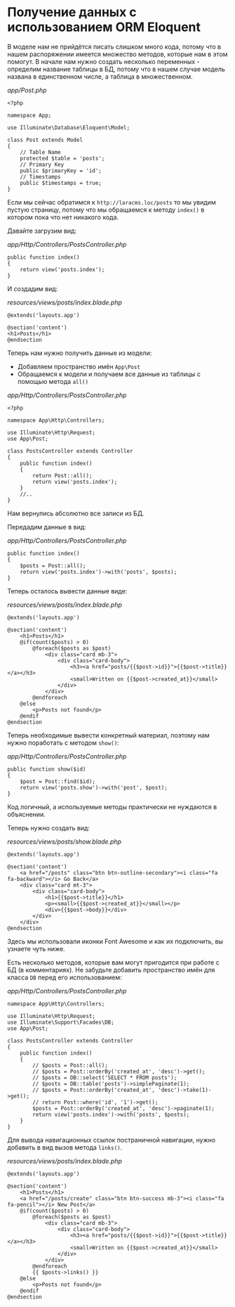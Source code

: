 # Получение данных с использованием ORM Eloquent

В моделе нам не прийдётся писать слишком много кода, потому что в нашем распоряжении имеется множество методов, которые нам в этом помогут. В начале нам нужно создать несколько переменных - определим название таблицы в БД, потому что в нашем случае модель названа в единственном числе, а таблица в множественном.

*app/Post.php*

```
<?php

namespace App;

use Illuminate\Database\Eloquent\Model;

class Post extends Model
{
    // Table Name
    protected $table = 'posts';
    // Primary Key
    public $primaryKey = 'id';
    // Timestamps
    public $timestamps = true;
}
```

Если мы сейчас обратимся к `http://laracms.loc/posts` то мы увидим пустую страницу, потому что мы обращаемся к методу `index()` в котором пока что нет никакого кода.

Давайте загрузим вид:

*app/Http/Controllers/PostsController.php*

```
public function index()
{
    return view('posts.index');
}
```

И создадим вид:

*resources/views/posts/index.blade.php*

```
@extends('layouts.app')

@section('content')
<h1>Posts</h1>
@endsection
```

Теперь нам нужно получить данные из модели:

* Добавляем пространство имён `App\Post`
* Обращаемся к модели и получаем все данные из таблицы с помощью метода `all()`

*app/Http/Controllers/PostsController.php*

```
<?php

namespace App\Http\Controllers;

use Illuminate\Http\Request;
use App\Post;

class PostsController extends Controller
{
    public function index()
    {
        return Post::all();
        return view('posts.index');
    }
    //..
}
```

Нам вернулись абсолютно все записи из БД.

Передадим данные в вид:

*app/Http/Controllers/PostsController.php*

```
public function index()
{
    $posts = Post::all();
    return view('posts.index')->with('posts', $posts);
}
```

Теперь осталось вывести данные виде:

*resources/views/posts/index.blade.php*

```
@extends('layouts.app')

@section('content')
    <h1>Posts</h1>
    @if(count($posts) > 0)
        @foreach($posts as $post)
            <div class="card mb-3">
                <div class="card-body">
                    <h3><a href="posts/{{$post->id}}">{{$post->title}}</a></h3>
                    <small>Written on {{$post->created_at}}</small>
                </div>
            </div>
        @endforeach
    @else
        <p>Posts not found</p>
    @endif
@endsection
```

Теперь необходимые вывести конкретный материал, поэтому нам нужно поработать с методом `show()`:

*app/Http/Controllers/PostsController.php*

```
public function show($id)
{
    $post = Post::find($id);
    return view('posts.show')->with('post', $post);
}
```

Код логичный, а используемые методы практически не нуждаются в объяснении.

Теперь нужно создать вид:

*resources/views/posts/show.blade.php*

```
@extends('layouts.app')

@section('content')
    <a href="/posts" class="btn btn-outline-secondary"><i class="fa fa-backward"></i> Go Back</a>
    <div class="card mt-3">
        <div class="card-body">
            <h1>{{$post->title}}</h1>
            <p><small>{{$post->created_at}}</small></p>
            <div>{{$post->body}}</div>
        </div>
    </div>
@endsection
```

Здесь мы использовали иконки Font Awesome и как их подключить, вы узнаете чуть ниже.

Есть несколько методов, которые вам могут пригодится при работе с БД (в комментариях). Не забудьте добавить пространство имён для класса `DB` перед его использованием:

*app/Http/Controllers/PostsController.php*

```
namespace App\Http\Controllers;

use Illuminate\Http\Request;
use Illuminate\Support\Facades\DB;
use App\Post;

class PostsController extends Controller
{
    public function index()
    {
        // $posts = Post::all();
        // $posts = Post::orderBy('created_at', 'desc')->get();
        // $posts = DB::select('SELECT * FROM posts');
        // $posts = DB::table('posts')->simplePaginate(1);
        // $posts = Post::orderBy('created_at', 'desc')->take(1)->get();
        // return Post::where('id', '1')->get();
        $posts = Post::orderBy('created_at', 'desc')->paginate(1);
        return view('posts.index')->with('posts', $posts);
    }
}
```

Для вывода навигационных ссылок постраничной навигации, нужно добавить в вид вызов метода `links()`.

*resources/views/posts/index.blade.php*

```
@extends('layouts.app')

@section('content')
    <h1>Posts</h1>
    <a href="/posts/create" class="btn btn-success mb-3"><i class="fa fa-pencil"></i> New Post</a>
    @if(count($posts) > 0)
        @foreach($posts as $post)
            <div class="card mb-3">
                <div class="card-body">
                    <h3><a href="posts/{{$post->id}}">{{$post->title}}</a></h3>
                    <small>Written on {{$post->created_at}}</small>
                </div>
            </div>
        @endforeach
        {{ $posts->links() }}
    @else
        <p>Posts not found</p>
    @endif
@endsection
```
